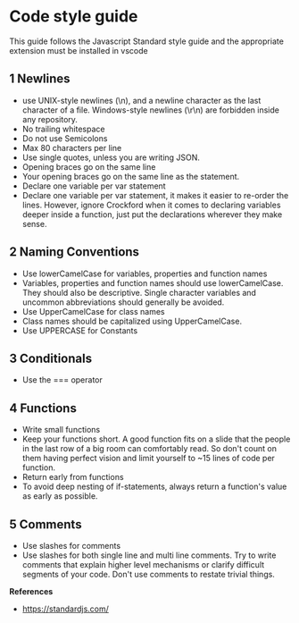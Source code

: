 # Code style guide

This guide follows the Javascript Standard style guide and the appropriate extension must be installed in vscode

## 1 Newlines
- use UNIX-style newlines (\n), and a newline character as the last character of a file. Windows-style newlines (\r\n) are forbidden inside any repository.
- No trailing whitespace
- Do not use Semicolons
- Max 80 characters per line
- Use single quotes, unless you are writing JSON.
- Opening braces go on the same line
- Your opening braces go on the same line as the statement.
- Declare one variable per var statement
- Declare one variable per var statement, it makes it easier to re-order the lines. However, ignore Crockford when it comes to declaring variables deeper inside a function, just put the declarations wherever they make sense.

## 2 Naming Conventions
- Use lowerCamelCase for variables, properties and function names
- Variables, properties and function names should use lowerCamelCase. They should also be descriptive. Single character variables and uncommon abbreviations should generally be avoided.
- Use UpperCamelCase for class names
- Class names should be capitalized using UpperCamelCase.
- Use UPPERCASE for Constants

## 3 Conditionals
- Use the === operator

## 4 Functions
- Write small functions
- Keep your functions short. A good function fits on a slide that the people in the last row of a big room can comfortably read. So don't count on them having perfect vision and limit yourself to ~15 lines of code per function.
- Return early from functions
- To avoid deep nesting of if-statements, always return a function's value as early as possible.

## 5 Comments
- Use slashes for comments
- Use slashes for both single line and multi line comments. Try to write comments that explain higher level mechanisms or clarify difficult segments of your code. Don't use comments to restate trivial things.

**References**
- https://standardjs.com/